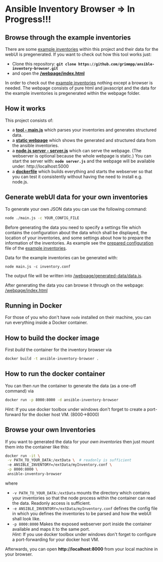 # Ansible Inventory Browser => In Progress!!!

## Browse through the example inventories
There are some [example inventories](/example-inventories) within this project and their data for the webUI is pregenerated. If you want to check out how this tool works just:
* Clone this repository: **`git clone https://github.com/grimmpp/ansible-inventory-browser.git`**
* and open the **[/webpage/index.html](/webpage/index.html)**

In order to check out the [example inventories](/example-inventories) nothing except a browser is needed. The webpage consists of pure html and javascript and the data for the example inventories is pregenerated within the webpage folder.

## How it works

This project consists of:
* a **[tool - main.js](/main.js)** which parses your inventories and generates structured data.
* a **[static webpage](/webpage/index.html)** which shows the generated and structured data from the ansible inventories.
* a **[node.js server - server.js](/server.js)** which can serve the webpage. (The webserver is optional because the whole webpage is static.) You can start the server with: **`node server.js`** and the webpage will be available under: http://localhost:5000
* a **[dockerfile](/Dockerfile)** which builds everything and starts the webserver so that you can test it consistently without having the need to install e.g. node.js.


## Generate webUI data for your own inventories

To generate your own JSON data you can use the following command: <br />
```bash
node ./main.js -c YOUR_CONFIG_FILE
```
Before generating the data you need to specify a settings file which contains the configuration about the data which shall be displayed, the location of your inventories, and some settings about how to prepare the information of the inventories. 
As example see the [prepared configuration](/inventory.conf) file of the [example inventories](/example-inventories).

Data for the example inventories can be generated with:
```
node main.js -c inventory.conf 
```

The output file will be written into [/webpage/generated-data/data.js](/webpage/generated-data/data.js).

After generating the data you can browse it through on the webpage: [/webpage/index.html](/webpage/index.html)


## Running in Docker

For those of you who don't have `node` installed on their machine, you can run everything inside a Docker container.

## How to build the docker image

First *build* the container for the inventory browser via

```bash
docker build -t ansible-inventory-browser .
```

## How to run the docker container

You can then *run* the container to generate the data (as a one-off command) via

```bash
docker run -p 8000:8000 -d ansible-inventory-browser
```
*Hint:* If you use docker toolbox under windows don't forget to create a port-forward for the docker host VM. (8000->8000)

## Browse your own Inventories

If you want to generated the data for your *own inventories* then just mount them into the container like this:
```bash
docker run -it \
 -v PATH_TO_YOUR_DATA:/extData \  # readonly is sufficient
 -e ANSIBLE_INVENTORY=/extData/myInventory.conf \
 -p 8000:8000 \
 ansible-inventory-browser
```

where

* `-v PATH_TO_YOUR_DATA:/extData` mounts the directory which contains your inventories so that the node process within the container can read the data. Readonly access is sufficient.
* `-e ANSIBLE_INVENTORY=/extData/myInventory.conf` defines the config file in which you defines the inventories to be parsed and how the webUI shall look like.
* `-p 8000:8000` Makes the exposed webserver port inside the container available and maps it to the same port. <br />
*Hint:* If you use docker toolbox under windows don't forget to configure a port-forwarding for your docker host VM.

Afterwards, you can open **http://localhost:8000** from your local machine in your browser.
